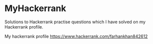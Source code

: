 # MyHackerrank
Solutions to Hackerrank practise questions which I have solved on my Hackerrank profile.

My hackerrank profile https://www.hackerrank.com/farhankhan842612
